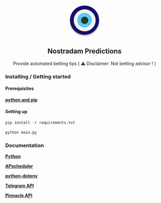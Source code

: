<p align="center">
    <a href="https://github.com/adamlouafi/nostradam_predictions">
        <img src="./logo.svg" alt=Logo width="100" height="100">
    </a>
    <h2 align="center">Nostradam Predictions</h2>
    <p align="center">Provide automated betting tips ( ⚠️ Disclaimer: Not betting advisor ! )</p>
</p> 

### Installing / Getting started
#### Prerequisites

**[python and pip](https://www.python.org/downloads/ "python.org download page")**


#### Setting up
```python
pip install -r requirements.txt
```
```python
python main.py
```
### Documentation
**[Python](https://docs.python.org/3/ "python.org documentation")**

**[APscheduler](https://apscheduler.readthedocs.io/en/stable/ "apscheduler.readthedocs.io documentation")**

**[python-dotenv](https://pypi.org/project/python-dotenv/ "python-dotenv PyPi page")**

**[Telegram API](https://core.telegram.org/bots/api "telegram.org bot API documentation")**

**[Pinnacle API](https://pinnacleapi.github.io/ "Pinnacle Open API Specifications")**


